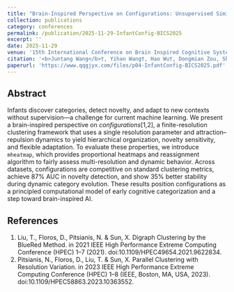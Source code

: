 ```yaml
---
title: "Brain-Inspired Perspective on Configurations: Unsupervised Similarity and Early Cognition"
collection: publications
category: conferences
permalink: /publication/2025-11-29-InfantConfig-BICS2025
excerpt: ''
date: 2025-11-29
venue: '15th International Conference on Brain Inspired Cognitive Systems (BICS 2025)'
citation: '<b>Juntang Wang</b>†, Yihan Wang†, Hao Wu†, Dongmian Zou, Shixin Xu (2025). &quot;Brain-Inspired Perspective on Configurations: Unsupervised Similarity and Early Cognition.&quot; <i>15th International Conference on Brain Inspired Cognitive Systems (BICS 2025)</i>. Availabe at: <a href="https://arxiv.org/abs/2510.19229">https://arxiv.org/abs/2510.19229</a>'
paperurl: 'https://www.qqgjyx.com/files/p04-InfantConfig-BICS2025.pdf'
---
```


## Abstract

Infants discover categories, detect novelty, and adapt to new contexts without supervision—a challenge for current machine learning.
We present a brain-inspired perspective on *configurations*[1,2], a finite-resolution clustering framework that uses a single resolution parameter and attraction–repulsion dynamics to yield hierarchical organization, novelty sensitivity, and flexible adaptation.
To evaluate these properties, we introduce `mheatmap`, which provides proportional heatmaps and reassignment algorithm to fairly assess multi-resolution and dynamic behavior.
Across datasets, configurations are competitive on standard clustering metrics, achieve 87\% AUC in novelty detection, and show 35\% better stability during dynamic category evolution.
These results position configurations as a principled computational model of early cognitive categorization and a step toward brain-inspired AI.

## References

1. Liu, T., Floros, D., Pitsianis, N. & Sun, X. Digraph Clustering by the BlueRed Method. in 2021 IEEE High Performance Extreme Computing Conference (HPEC) 1–7 (2021). doi:10.1109/HPEC49654.2021.9622834.
2. Pitsianis, N., Floros, D., Liu, T. & Sun, X. Parallel Clustering with Resolution Variation. in 2023 IEEE High Performance Extreme Computing Conference (HPEC) 1–8 (IEEE, Boston, MA, USA, 2023). doi:10.1109/HPEC58863.2023.10363552.
